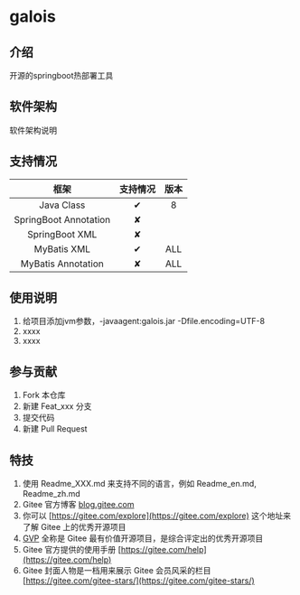 # galois

## 介绍

开源的springboot热部署工具

## 软件架构

软件架构说明

## 支持情况

|          框架           | 支持情况 | 版本  |
|:---------------------:|:----:|:---:|
|      Java Class       |  ✔   |  8  |
| SpringBoot Annotation |  ✘   |     |
|    SpringBoot XML     |  ✘   |     |
|      MyBatis XML      |  ✔   | ALL |
|  MyBatis Annotation   |  ✘   | ALL |

## 使用说明

1. 给项目添加jvm参数，-javaagent:galois.jar -Dfile.encoding=UTF-8
2. xxxx
3. xxxx

## 参与贡献

1. Fork 本仓库
2. 新建 Feat_xxx 分支
3. 提交代码
4. 新建 Pull Request

## 特技

1. 使用 Readme\_XXX.md 来支持不同的语言，例如 Readme\_en.md, Readme\_zh.md
2. Gitee 官方博客 [blog.gitee.com](https://blog.gitee.com)
3. 你可以 [https://gitee.com/explore](https://gitee.com/explore) 这个地址来了解 Gitee 上的优秀开源项目
4. [GVP](https://gitee.com/gvp) 全称是 Gitee 最有价值开源项目，是综合评定出的优秀开源项目
5. Gitee 官方提供的使用手册 [https://gitee.com/help](https://gitee.com/help)
6. Gitee 封面人物是一档用来展示 Gitee
   会员风采的栏目 [https://gitee.com/gitee-stars/](https://gitee.com/gitee-stars/)
